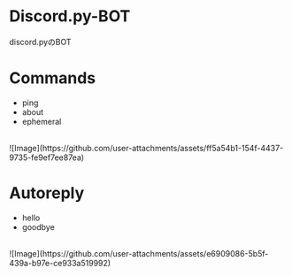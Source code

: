 # Discord.py-BOT
discord.pyのBOT
# Commands
- ping
- about
- ephemeral
<br>
![Image](https://github.com/user-attachments/assets/ff5a54b1-154f-4437-9735-fe9ef7ee87ea)

# Autoreply
- hello
- goodbye
<br>
![Image](https://github.com/user-attachments/assets/e6909086-5b5f-439a-b97e-ce933a519992)